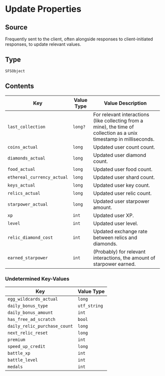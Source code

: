# Update Properties

## Source

Frequently sent to the client, often alongside responses to client-initiated responses, to update relevant values.

## Type

`SFSObject`

## Contents

| Key | Value Type | Value Description |
|-|-|-|
| `last_collection` | `long?` | For relevant interactions (like collecting from a mine), the time of collection as a unix timestamp in milliseconds. |
| `coins_actual` | `long` | Updated user count count. |
| `diamonds_actual` | `long` | Updated user diamond count. |
| `food_actual` | `long` | Updated user food count. |
| `ethereal_currency_actual` | `long` | Updated user shard count. |
| `keys_actual` | `long` | Updated user key count. |
| `relics_actual` | `long` | Updated user relic count. |
| `starpower_actual` | `long` | Updated user starpower amount. |
| `xp` | `int` | Updated user XP. |
| `level` | `int` | Updated user level. |
| `relic_diamond_cost` | `int` | Updated exchange rate between relics and diamonds. |
| `earned_starpower` | `int` | (Probably) for relevant interactions, the amount of starpower earned. |

### Undetermined Key-Values

| Key | Value Type |
|-|-|
| `egg_wildcards_actual` | `long` |
| `daily_bonus_type` | `utf_string` |
| `daily_bonus_amount` | `int` |
| `has_free_ad_scratch` | `bool` |
| `daily_relic_purchase_count` | `long` |
| `next_relic_reset` | `long` |
| `premium` | `int` |
| `speed_up_credit` | `long` |
| `battle_xp` | `int` |
| `battle_level` | `int` |
| `medals` | `int` |